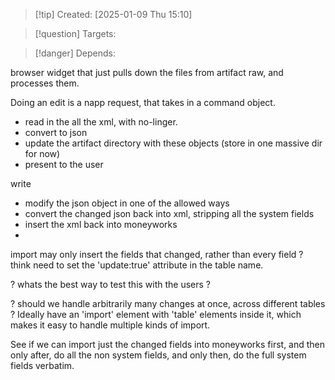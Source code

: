 
>[!tip] Created: [2025-01-09 Thu 15:10]

>[!question] Targets: 

>[!danger] Depends: 

browser widget that just pulls down the files from artifact raw, and processes them.

Doing an edit is a napp request, that takes in a command object.

- read in the all the xml, with no-linger.
- convert to json
- update the artifact directory with these objects (store in one massive dir for now)
- present to the user

write
- modify the json object in one of the allowed ways
- convert the changed json back into xml, stripping all the system fields
- insert the xml back into moneyworks
- 

import may only insert the fields that changed, rather than every field ?
think need to set the 'update:true' attribute in the table name.

? whats the best way to test this with the users ?

? should we handle arbitrarily many changes at once, across different tables ?
Ideally have an 'import' element with 'table' elements inside it, which makes it easy to handle multiple kinds of import.

See if we can import just the changed fields into moneyworks first, and then only after, do all the non system fields, and only then, do the full system fields verbatim.
